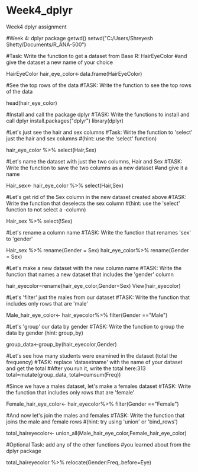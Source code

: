 # Week4_dplyr
Week4 dplyr assignment


#Week 4: dplyr package
getwd()
setwd("C:/Users/Shreyesh Shetty/Documents/R_ANA-500")

#Task: Write the function to get a dataset from Base R: HairEyeColor
#and give the dataset a new name of your choice

HairEyeColor
hair_eye_color<-data.frame(HairEyeColor)

#See the top rows of the data
#TASK: Write the function to see the top rows of the data

head(hair_eye_color)

#Install and call the package dplyr
#TASK: Write the functions to install and call dplyr
install.packages("dplyr")
library(dplyr)

#Let's just see the hair and sex columns
#Task: Write the function to 'select' just the hair and sex columns 
#(hint: use the 'select' function)

hair_eye_color %>% select(Hair,Sex)

#Let's name the dataset with just the two columns, Hair and Sex
#TASK: Write the function to save the two columns as a new dataset
#and give it a name

Hair_sex<- hair_eye_color %>% select(Hair,Sex)

#Let's get rid of the Sex column in the new dataset created above
#TASK: Write the function that deselects the sex column
#(hint: use the 'select' function to not select a -column)


Hair_sex %>% select(!Sex)

#Let's rename a column name
#TASK: Write the function that renames 'sex' to 'gender'

Hair_sex %>% rename(Gender = Sex)
hair_eye_color%>% rename(Gender = Sex)


#Let's make a new dataset with the new column name
#TASK: Write the function that names a new dataset that includes the 'gender' column

hair_eyecolor=rename(hair_eye_color,Gender=Sex) 
View(hair_eyecolor)

#Let's 'filter' just the males from our dataset
#TASK: Write the function that includes only rows that are 'male'

Male_hair_eye_color<- hair_eyecolor%>% filter(Gender =="Male")

#Let's 'group' our data by gender
#TASK: Write the function to group the data by gender (hint: group_by)

group_data<-group_by(hair_eyecolor,Gender)

#Let's see how many students were examined in the dataset (total the frequency)
#TASK: replace 'datasetname' with the name of your dataset and get the total
#After you run it, write the total here:313
total=mutate(group_data, total=cumsum(Freq))


#Since we have a males dataset, let's make a females dataset
#TASK: Write the function that includes only rows that are 'female'

Female_hair_eye_color<- hair_eyecolor%>% filter(Gender =="Female")

#And now let's join the males and females
#TASK: Write the function that joins the male and female rows 
#(hint: try using 'union' or 'bind_rows')

total_haireyecolor<- union_all(Male_hair_eye_color,Female_hair_eye_color)

#Optional Task: add any of the other functions 
#you learned about from the dplyr package

total_haireyecolor %>% relocate(Gender:Freq,.before=Eye)
